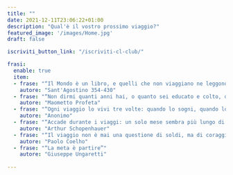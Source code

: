 ```yaml
---
title: ""
date: 2021-12-11T23:06:22+01:00
description: "Qual'è il vostro prossimo viaggio?"
featured_image: '/images/Home.jpg'
draft: false

iscriviti_button_link: "/iscriviti-cl-club/"

frasi:
  enable: true
  item:
  - frase: "“Il Mondo è un libro, e quelli che non viaggiano ne leggono solo una pagina.”"
    autore: "Sant'Agostino 354-430"
  - frase: "“Non dirmi quanti anni hai, o quanto sei educato e colto, dimmi dove hai viaggiato e che cosa sai.”"
    autore: "Maometto Profeta"
  - frase: "“Ogni viaggio lo vivi tre volte: quando lo sogni, quando lo vivi, quando lo ricordi.“"
    autore: "Anonimo"
  - frase: "“Accade durante i viaggi: un solo mese sembra più lungo di quattro mesi trascorsi a casa”"
    autore: "Arthur Schopenhauer"
  - frase: "“Il viaggio non è mai una questione di soldi, ma di coraggio”"
    autore: "Paolo Coelho"
  - frase: "“La meta è partire”"
    autore: "Giuseppe Ungaretti"
 
---
```

